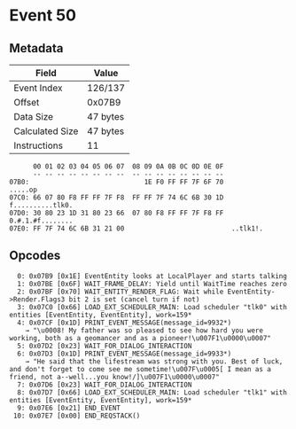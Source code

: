 # Event 50

## Metadata

| Field           | Value    |
|-----------------|----------|
| Event Index     | 126/137  |
| Offset          | 0x07B9   |
| Data Size       | 47 bytes |
| Calculated Size | 47 bytes |
| Instructions    | 11       |

```
      00 01 02 03 04 05 06 07  08 09 0A 0B 0C 0D 0E 0F
      -- -- -- -- -- -- -- --  -- -- -- -- -- -- -- --
07B0:                             1E F0 FF FF 7F 6F 70           .....op
07C0: 66 07 80 F8 FF FF 7F F8  FF FF 7F 74 6C 6B 30 1D  f..........tlk0.
07D0: 30 80 23 1D 31 80 23 66  07 80 F8 FF FF 7F F8 FF  0.#.1.#f........
07E0: FF 7F 74 6C 6B 31 21 00                           ..tlk1!.        
```

## Opcodes

```
  0: 0x07B9 [0x1E] EventEntity looks at LocalPlayer and starts talking
  1: 0x07BE [0x6F] WAIT_FRAME_DELAY: Yield until WaitTime reaches zero
  2: 0x07BF [0x70] WAIT_ENTITY_RENDER_FLAG: Wait while EventEntity->Render.Flags3 bit 2 is set (cancel turn if not)
  3: 0x07C0 [0x66] LOAD_EXT_SCHEDULER_MAIN: Load scheduler "tlk0" with entities [EventEntity, EventEntity], work=159*
  4: 0x07CF [0x1D] PRINT_EVENT_MESSAGE(message_id=9932*)
    → "\u0008! My father was so pleased to see how hard you were working, both as a geomancer and as a pioneer!\u007F1\u0000\u0007"
  5: 0x07D2 [0x23] WAIT_FOR_DIALOG_INTERACTION
  6: 0x07D3 [0x1D] PRINT_EVENT_MESSAGE(message_id=9933*)
    → "He said that the lifestream was strong with you. Best of luck, and don't forget to come see me sometime!\u007F\u0005[ I mean as a friend, not a--well...you know!/]\u007F1\u0000\u0007"
  7: 0x07D6 [0x23] WAIT_FOR_DIALOG_INTERACTION
  8: 0x07D7 [0x66] LOAD_EXT_SCHEDULER_MAIN: Load scheduler "tlk1" with entities [EventEntity, EventEntity], work=159*
  9: 0x07E6 [0x21] END_EVENT
 10: 0x07E7 [0x00] END_REQSTACK()
```
